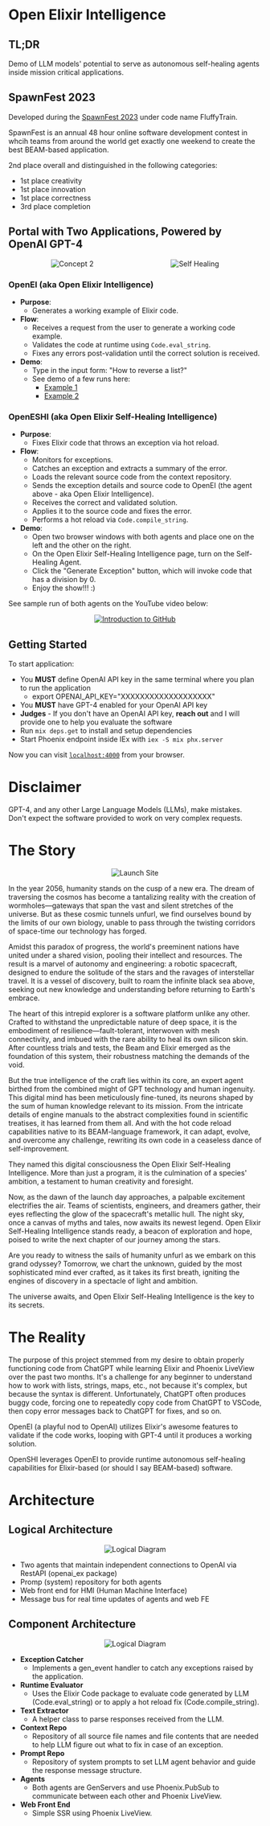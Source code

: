 # Open Elixir Intelligence

## TL;DR

Demo of LLM models' potential to serve as autonomous self-healing agents inside mission critical applications. 

## SpawnFest 2023

Developed during the [SpawnFest 2023](https://spawnfest.org/2023.html) under code name FluffyTrain.

SpawnFest is an annual 48 hour online software development contest in whcih teams from around the world get exactly one weekend to create the best BEAM-based application.

2nd place overall and distinguished in the following categories:
 - 1st place creativity
 - 1st place innovation
 - 1st place correctness
 - 3rd place completion

## Portal with Two Applications, Powered by OpenAI GPT-4

<p align="center">
  <img src="priv/static/images/Logo_Concept_2.png" alt="Concept 2" style="margin-right: 150px;">
  <img src="priv/static/images/Logo_Self_Healing.png" alt="Self Healing">
</p>

### OpenEI (aka Open Elixir Intelligence)

- **Purpose**:
  - Generates a working example of Elixir code.
- **Flow**:
  - Receives a request from the user to generate a working code example.
  - Validates the code at runtime using `Code.eval_string`.
  - Fixes any errors post-validation until the correct solution is received.
- **Demo**:
  - Type in the input form: "How to reverse a list?"
  - See demo of a few runs here:
    - [Example 1](/docs/example_01.md)
    - [Example 2](/docs/example_02.md)

### OpenESHI (aka Open Elixir Self-Healing Intelligence)

- **Purpose**:
  - Fixes Elixir code that throws an exception via hot reload.
- **Flow**:
  - Monitors for exceptions.
  - Catches an exception and extracts a summary of the error.
  - Loads the relevant source code from the context repository.
  - Sends the exception details and source code to OpenEI (the agent above - aka Open Elixir Intelligence).
  - Receives the correct and validated solution.
  - Applies it to the source code and fixes the error.
  - Performs a hot reload via `Code.compile_string`.
- **Demo**:
  - Open two browser windows with both agents and place one on the left and the other on the right.
  - On the Open Elixir Self-Healing Intelligence page, turn on the Self-Healing Agent.
  - Click the "Generate Exception" button, which will invoke code that has a division by 0.
  - Enjoy the show!!! :)

See sample run of both agents on the YouTube video below:
<p align="center">
  <a href="https://youtu.be/PsaS_MtwgT0">
    <img src="https://img.youtube.com/vi/PsaS_MtwgT0/0.jpg" alt="Introduction to GitHub">
  </a>
</p>

## Getting Started

To start application:

  * You **MUST** define OpenAI API key in the same terminal where you plan to run the application
    * export OPENAI_API_KEY="XXXXXXXXXXXXXXXXXXX"
  * You **MUST** have GPT-4 enabled for your OpenAI API key
  * **Judges** - If you don't have an OpenAI API key, **reach out** and I will provide one to help you evaluate the software
  * Run `mix deps.get` to install and setup dependencies
  * Start Phoenix endpoint inside IEx with `iex -S mix phx.server`

Now you can visit [`localhost:4000`](http://localhost:4000) from your browser.

# Disclaimer

GPT-4, and any other Large Language Models (LLMs), make mistakes. Don't expect the software provided to work on very complex requests.

# The Story

<p align="center">
  <img src="priv/static/images/launch_site.png" alt="Launch Site">
</p>

In the year 2056, humanity stands on the cusp of a new era. The dream of traversing the cosmos has become a tantalizing reality with the creation of wormholes—gateways that span the vast and silent stretches of the universe. But as these cosmic tunnels unfurl, we find ourselves bound by the limits of our own biology, unable to pass through the twisting corridors of space-time our technology has forged.

Amidst this paradox of progress, the world's preeminent nations have united under a shared vision, pooling their intellect and resources. The result is a marvel of autonomy and engineering: a robotic spacecraft, designed to endure the solitude of the stars and the ravages of interstellar travel. It is a vessel of discovery, built to roam the infinite black sea above, seeking out new knowledge and understanding before returning to Earth's embrace.

The heart of this intrepid explorer is a software platform unlike any other. Crafted to withstand the unpredictable nature of deep space, it is the embodiment of resilience—fault-tolerant, interwoven with mesh connectivity, and imbued with the rare ability to heal its own silicon skin. After countless trials and tests, the Beam and Elixir emerged as the foundation of this system, their robustness matching the demands of the void.

But the true intelligence of the craft lies within its core, an expert agent birthed from the combined might of GPT technology and human ingenuity. This digital mind has been meticulously fine-tuned, its neurons shaped by the sum of human knowledge relevant to its mission. From the intricate details of engine manuals to the abstract complexities found in scientific treatises, it has learned from them all. And with the hot code reload capabilities native to its BEAM-language framework, it can adapt, evolve, and overcome any challenge, rewriting its own code in a ceaseless dance of self-improvement.

They named this digital consciousness the Open Elixir Self-Healing Intelligence. More than just a program, it is the culmination of a species' ambition, a testament to human creativity and foresight.

Now, as the dawn of the launch day approaches, a palpable excitement electrifies the air. Teams of scientists, engineers, and dreamers gather, their eyes reflecting the glow of the spacecraft's metallic hull. The night sky, once a canvas of myths and tales, now awaits its newest legend. Open Elixir Self-Healing Intelligence stands ready, a beacon of exploration and hope, poised to write the next chapter of our journey among the stars.

Are you ready to witness the sails of humanity unfurl as we embark on this grand odyssey? Tomorrow, we chart the unknown, guided by the most sophisticated mind ever crafted, as it takes its first breath, igniting the engines of discovery in a spectacle of light and ambition.

The universe awaits, and Open Elixir Self-Healing Intelligence is the key to its secrets.

# The Reality

The purpose of this project stemmed from my desire to obtain properly functioning code from ChatGPT while learning Elixir and Phoenix LiveView over the past two months. It's a challenge for any beginner to understand how to work with lists, strings, maps, etc., not because it's complex, but because the syntax is different. Unfortunately, ChatGPT often produces buggy code, forcing one to repeatedly copy code from ChatGPT to VSCode, then copy error messages back to ChatGPT for fixes, and so on.

OpenEI (a playful nod to OpenAI) utilizes Elixir's awesome features to validate if the code works, looping with GPT-4 until it produces a working solution.

OpenSHI leverages OpenEI to provide runtime autonomous self-healing capabilities for Elixir-based (or should I say BEAM-based) software.

# Architecture

## Logical Architecture

<p align="center">
  <img src="priv/static/images/logical_diagram.png" alt="Logical Diagram">
</p>


- Two agents that maintain independent connections to OpenAI via RestAPI (openai_ex package)
- Promp (system) repository for both agents
- Web front end for HMI (Human Machine Interface)
- Message bus for real time updates of agents and web FE

## Component Architecture

<p align="center">
  <img src="priv/static/images/component_diagram.png" alt="Logical Diagram">
</p>

- **Exception Catcher** 
  - Implements a gen_event handler to catch any exceptions raised by the application.
- **Runtime Evaluator** 
  - Uses the Elixir Code package to evaluate code generated by LLM (Code.eval_string) or to apply a hot reload fix (Code.compile_string).
- **Text Extractor** 
  - A helper class to parse responses received from the LLM.
- **Context Repo**  
  - Repository of all source file names and file contents that are needed to help LLM figure out what to fix in case of an exception.
- **Prompt Repo**
  - Repository of system prompts to set LLM agent behavior and guide the response message structure.
- **Agents** 
  - Both agents are GenServers and use Phoenix.PubSub to communicate between each other and Phoenix LiveView.
- **Web Front End**
  - Simple SSR using Phoenix LiveView.